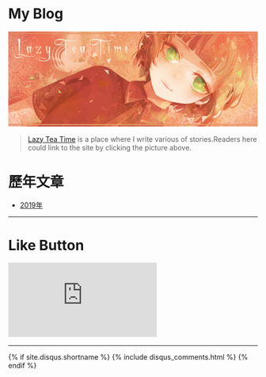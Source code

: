 # My Blog

[![Image](https://raw.githubusercontent.com/LazyTeaTime/LazyTeaTime.github.io/master/Photo/Main_Page_Photo.png)](https://lazyteatime.like.community/)

>[Lazy Tea Time](https://lazyteatime.like.community/) is a place where I write various of stories.Readers here could link to the site by clicking the picture above.

# 歷年文章

* [2019年](https://lazyteatime.github.io/2019/2019 "2019年的文章")

* * *

# Like Button

  <iframe class="lc-margin-top-64 lc-margin-bottom-32 lc-mobile" data-v-b66e9a5a="" frameborder="0" src="https://button.like.co/in/embed/lazy_tea_time/button?referrer=LazyTeaTime.github.io&amp;type=wp"> </iframe>
  
* * *
<article>
</article>

{% if site.disqus.shortname %}
  {% include disqus_comments.html %}
{% endif %}
